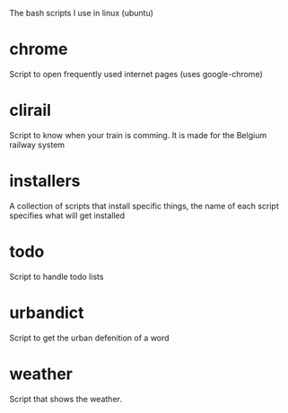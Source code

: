 The bash scripts I use in linux (ubuntu)

# chrome
Script to open frequently used internet pages (uses google-chrome)

# clirail
Script to know when your train is comming.
It is made for the Belgium railway system

# installers
A collection of scripts that install specific things, the name of each script specifies what will get installed

# todo
Script to handle todo lists

# urbandict
Script to get the urban defenition of a word

# weather
Script that shows the weather.

